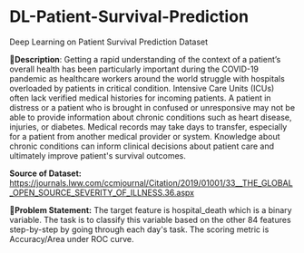 # DL-Patient-Survival-Prediction
Deep Learning on Patient Survival Prediction Dataset


🧾**Description**: Getting a rapid understanding of the context of a patient’s overall health has been particularly important during the COVID-19 pandemic as healthcare workers around the world struggle with hospitals overloaded by patients in critical condition. Intensive Care Units (ICUs) often lack verified medical histories for incoming patients. A patient in distress or a patient who is brought in confused or unresponsive may not be able to provide information about chronic conditions such as heart disease, injuries, or diabetes. Medical records may take days to transfer, especially for a patient from another medical provider or system. Knowledge about chronic conditions can inform clinical decisions about patient care and ultimately improve patient's survival outcomes.

**Source of Dataset:** https://journals.lww.com/ccmjournal/Citation/2019/01001/33__THE_GLOBAL_OPEN_SOURCE_SEVERITY_OF_ILLNESS.36.aspx

🧭**Problem Statement:** The target feature is hospital_death which is a binary variable. The task is to classify this variable based on the other 84 features step-by-step by going through each day's task. The scoring metric is Accuracy/Area under ROC curve.
